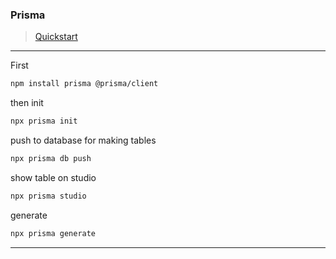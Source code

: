 ### Prisma 
> [Quickstart](https://www.prisma.io/docs/getting-started/quickstart) <br /> 

***

First
```bash
npm install prisma @prisma/client
```
then init
```bash
npx prisma init
```

push to database for making tables
```bash
npx prisma db push
```

show table on studio
```bash
npx prisma studio
```

generate
```bash
npx prisma generate
```

***
